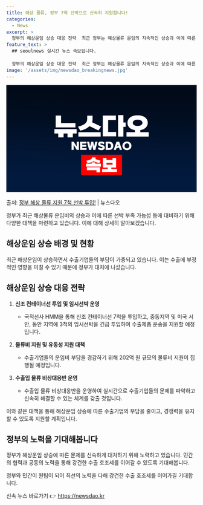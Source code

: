 ```yaml
---
title: 해상 물류, 정부 7척 선박으로 신속히 지원합니다!
categories:
  - News
excerpt: >
  정부의 해상운임 상승 대응 전략  최근 정부는 해상물류 운임의 지속적인 상승과 이에 따른 향후 선복 부족 가…
feature_text: >
  ## seoulnews 실시간 뉴스 속보입니다.

  정부의 해상운임 상승 대응 전략  최근 정부는 해상물류 운임의 지속적인 상승과 이에 따른 향후 선복 부족 가…
image: '/assets/img/newsdao_breakingnews.jpg'
---
```


![뉴스다오 속보](/assets/img/newsdao_breakingnews.jpg)

<p>출처: <a href="https://newsdao.kr/4250" rel="dofollow">정부 해상 물류 지원 7척 선박 투입!</a> | 뉴스다오</p>

정부가 최근 해상물류 운임비의 상승과 이에 따른 선박 부족 가능성 등에 대비하기 위해 다양한 대책을 마련하고 있습니다. 이에 대해 상세히 알아보겠습니다.

## 해상운임 상승 배경 및 현황
최근 해상운임이 상승하면서 수출기업들의 부담이 가중되고 있습니다. 이는 수출에 부정적인 영향을 미칠 수 있기 때문에 정부가 대처에 나섰습니다.

## 해상운임 상승 대응 전략
1. **신조 컨테이너선 투입 및 임시선박 운영**
   - 국적선사 HMM을 통해 신조 컨테이너선 7척을 투입하고, 중동지역 및 미국 서안, 동안 지역에 3척의 임시선박을 긴급 투입하여 수출제품 운송을 지원할 예정입니다.

2. **물류비 지원 및 유동성 지원 대책**
   - 수출기업들의 운임비 부담을 경감하기 위해 202억 원 규모의 물류비 지원이 집행될 예정입니다.

3. **수출입 물류 비상대응반 운영**
   - 수출입 물류 비상대응반을 운영하여 실시간으로 수출기업들의 문제를 파악하고 신속히 해결할 수 있는 체계를 갖출 것입니다.

이와 같은 대책을 통해 해상운임 상승에 따른 수출기업의 부담을 줄이고, 경쟁력을 유지할 수 있도록 지원할 계획입니다.

## 정부의 노력을 기대해봅니다
정부가 해상운임 상승에 따른 문제를 신속하게 대처하기 위해 노력하고 있습니다. 민간의 협력과 공동의 노력을 통해 강건한 수출 호조세를 이어갈 수 있도록 기대해봅니다. 

정부와 민간이 원팀이 되어 최선의 노력을 다해 강건한 수출 호조세를 이어가길 기대합니다. 

신속 뉴스 바로가기 👉 <a href="https://newsdao.kr" rel="dofollow">https://newsdao.kr</a>


